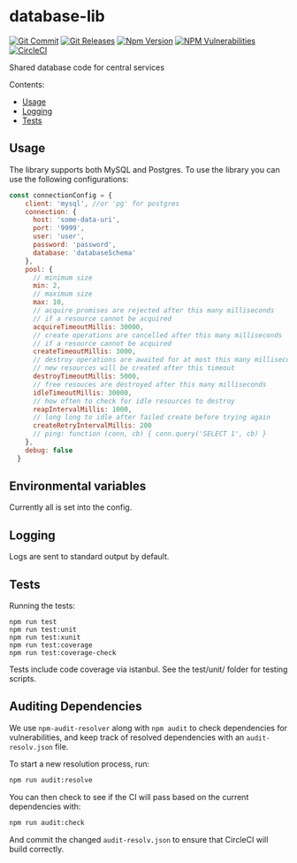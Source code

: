 # database-lib
[![Git Commit](https://img.shields.io/github/last-commit/mojaloop/database-lib.svg?style=flat)](https://github.com/mojaloop/database-lib/commits/master)
[![Git Releases](https://img.shields.io/github/release/mojaloop/database-lib.svg?style=flat)](https://github.com/mojaloop/database-lib/releases)
[![Npm Version](https://img.shields.io/npm/v/@mojaloop/database-lib.svg?style=flat)](https://www.npmjs.com/package/@mojaloop/database-lib)
[![NPM Vulnerabilities](https://img.shields.io/snyk/vulnerabilities/npm/@mojaloop/database-lib.svg?style=flat)](https://www.npmjs.com/package/@mojaloop/database-lib)
[![CircleCI](https://circleci.com/gh/mojaloop/database-lib.svg?style=svg)](https://circleci.com/gh/mojaloop/database-lib)

Shared database code for central services

Contents:

- [Usage](#usage)
- [Logging](#logging)
- [Tests](#tests)

## Usage
The library supports both MySQL and Postgres.
To use the library you can use the following configurations:
```javascript 1.8
const connectionConfig = {
    client: 'mysql', //or 'pg' for postgres
    connection: {
      host: 'some-data-uri',
      port: '9999',
      user: 'user',
      password: 'password',
      database: 'databaseSchema'
    },
    pool: {
      // minimum size
      min: 2,
      // maximum size
      max: 10,
      // acquire promises are rejected after this many milliseconds
      // if a resource cannot be acquired
      acquireTimeoutMillis: 30000,
      // create operations are cancelled after this many milliseconds
      // if a resource cannot be acquired
      createTimeoutMillis: 3000,
      // destroy operations are awaited for at most this many milliseconds
      // new resources will be created after this timeout
      destroyTimeoutMillis: 5000,
      // free resouces are destroyed after this many milliseconds
      idleTimeoutMillis: 30000,
      // how often to check for idle resources to destroy
      reapIntervalMillis: 1000,
      // long long to idle after failed create before trying again
      createRetryIntervalMillis: 200
      // ping: function (conn, cb) { conn.query('SELECT 1', cb) }
    },
    debug: false
  }
```

## Environmental variables

Currently all is set into the config.

## Logging

Logs are sent to standard output by default.

## Tests

Running the tests:

    npm run test
    npm run test:unit
    npm run test:xunit
    npm run test:coverage
    npm run test:coverage-check
        
Tests include code coverage via istanbul. See the test/unit/ folder for testing scripts.

## Auditing Dependencies

We use `npm-audit-resolver` along with `npm audit` to check dependencies for vulnerabilities, and keep track of resolved dependencies with an `audit-resolv.json` file.

To start a new resolution process, run:
```bash
npm run audit:resolve
```

You can then check to see if the CI will pass based on the current dependencies with:
```bash
npm run audit:check
```

And commit the changed `audit-resolv.json` to ensure that CircleCI will build correctly.
